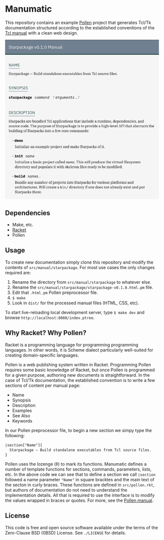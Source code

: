 # Manumatic

This repository contains an example
[Pollen](https://docs.racket-lang.org/pollen/) project that generates
Tcl/Tk documentation structured according to the established conventions
of the [Tcl manual](https://www.tcl.tk/man/tcl8.6.11/TclCmd/Tcl.html)
with a clean web design.

![A screenshot of a generated manual page](screenshot.png)

## Dependencies

* Make, etc.
* [Racket](https://www.racket-lang.org)
* Pollen

## Usage

To create new documentation simply clone this repository and modify the
contents of `src/manual/starpackage`. For most use cases the only changes
required are:

1. Rename the directory from `src/manual/starpackage` to whatever else.
2. Rename the `src/manual/starpackage/starpackage-v0.1.0.html.pm` file.
3. Edit that `.html.pm` Pollen preprocessor file.
4. `$ make`
5. Look in `dist/` for the processed manual files (HTML, CSS, etc).

To start live-reloading local development server, type `$ make dev`
and browse `http://localhost:8080/index.ptree`.

## Why Racket? Why Pollen?

Racket is a programming language for programming programming languages.
In other words, it is Scheme dialect particularly well-suited for creating
domain-specific languages. 

Pollen is a web publishing system written in Racket. Programming Pollen
requires some basic knowledge of Racket, but once Pollen is programmed
for a given purpose, authoring new documents is straightforward. In the
case of Tcl/Tk documentation, the established convention is to write
a few sections of content per manual page:

* Name
* Synopsis
* Description
* Examples
* See Also
* Keywords

In our Pollen preprocessor file, to begin a new section we simpy type
the following:

```
◊section["Name"]{
  Starpackage — Build standalone executables from Tcl source files.
}
```

Pollen uses the lozenge (◊) to mark its functions. Manumatic defines
a number of template functions for sections, commands, parameters, lists, etc. In the above code we can see that to
define a section we call `◊section` followed a name parameter `"Name"`
in square bracktes and the main text of the secton in curly braces.
These functions are defined in `src/pollen.rkt`, but authors of
documentation do not need to understand the implementation details.
All that is required to use the interface is to modify the values
wrapped in braces or quotes. For more, see the
[Pollen manual](https://docs.racket-lang.org/pollen/).

## License

This code is free and open source software available under the terms
of the Zero-Clause BSD (0BSD) License. See `./LICENSE` for details.
